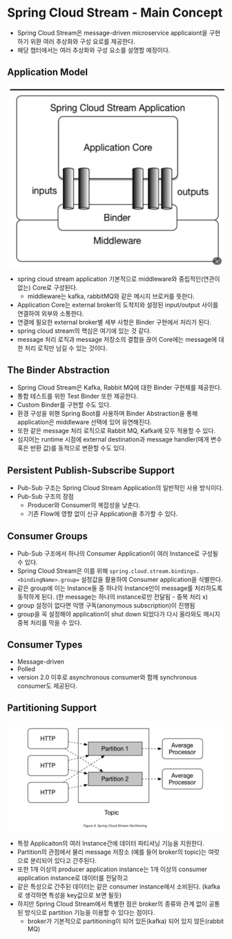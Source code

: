 # Spring Cloud Stream - Main Concept
- Spring Cloud Stream은 message-driven microservice applicaiont을 구현하기 위환 여러 추상화와 구성 요로를 제공한다.
- 해당 챕터에서는 여러 추상화와 구성 요소를 설명할 예정이다.

## Application Model
![application-model.jpg](img/application-model.jpg)
- spring cloud stream application 기본적으로 middleware와 중립적인(연관이 없는) Core로 구성된다.
  - middleware는 kafka, rabbitMQ와 같은 메시지 브로커를 뜻한다.
- Application Core는 external broker의 도착지와 설정된 input/output 사이를 연결하여 외부와 소통한다.
- 연결에 필요한 external broker별 세부 사항은 Binder 구현에서 처리가 된다.
- spring cloud stream의 핵심은 여기에 있는 것 같다.
- message 처리 로직과 message 저장소의 결합을 끊어 Core에는 message에 대한 처리 로직만 남길 수 있는 것이다.

## The Binder Abstraction
- Spring Cloud Stream은 Kafka, Rabbit MQ에 대한 Binder 구현체를 제공한다.
- 통합 테스트를 위한 Test Binder 또한 제공한다.
- Custom Binder를 구현할 수도 있다.
- 환경 구성을 위핸 Spring Boot를 사용하며 Binder Abstraction을 통해 application은 middleware 선택에 있어 유연해진다.
- 또한 같은 message 처리 로직으로 Rabbit MQ, Kafka에 모두 적용할 수 있다.
- 심지어는 runtime 시점에 external destination과 message handler(매개 변수 혹은 반환 값)를 동적으로 변환할 수도 있다.

## Persistent Publish-Subscribe Support
- Pub-Sub 구조는 Spring Cloud Stream Application의 일반적인 사용 방식이다.
- Pub-Sub 구조의 장점
  - Producer와 Consumer의 복잡성을 낮춘다.
  - 기존 Flow에 영향 없이 신규 Application을 추가할 수 있다.

## Consumer Groups
- Pub-Sub 구조에서 하나의 Consumer Application이 여러 Instance로 구성될 수 있다.
- Spring Cloud Stream은 이를 위해 `spring.cloud.stream.bindings.<bindingName>.group=` 설정값을 활용하여 Consumer application을 식별한다.
- 같은 group에 이는 Instance들 중 하나의 Instance만이 message를 처리하도록 동작하게 된다. (한 message는 하나의 instance로만 전달됨 - 중복 처리 x)
- group 설정이 없다면 익명 구독(anonymous subscription)이 진행됨
- group을 꼭 설정해야 application이 shut down 되었다가 다시 올라와도 메시지 중복 처리를 막을 수 있다.


## Consumer Types
- Message-driven
- Polled
- version 2.0 이후로 asynchronous consumer와 함께 synchronous consumer도 제공된다.

## Partitioning Support
![partitioning-support.jpg](img/partitioning-support.jpg)
- 특정 Applicaiton의 여러 Instance간에 데이터 파티셔닝 기능을 지원한다.
- Partition의 관점에서 물리 message 저장소 (예를 들어 broker의 topic)는 여럿으로 분리되어 있다고 간주된다.
- 또한 1개 이상의 producer application instance는 1개 이상의 consumer application instance로 데이터를 전달하고
- 같은 특성으로 간주된 데이터는 같은 consumer instance에서 소비된다. (kafka로 생각하면 특성을 key값으로 보면 될듯)
- 하지만 Spring Cloud Stream에서 특별한 점은 broker의 종류와 관계 없이 공통된 방식으로 partition 기능을 이용할 수 있다는 점이다.
  - broker가 기본적으로 partitioning이 되어 있든(kafka) 되어 있지 않든(rabbit MQ)